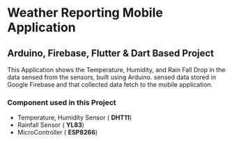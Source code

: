 # Weather Reporting Mobile Application 

## Arduino, Firebase, Flutter & Dart Based Project

This Application shows the  Temperature, Humidity, and Rain Fall Drop in the data sensed from the sensors, built using Arduino. sensed data stored in Google Firebase and that collected data fetch to the mobile application.

### Component used in this Project 
  * Temperature, Humidity Sensor ( **DHT11**)
  * Rainfall Sensor ( **YL83**)
  * MicroController ( **ESP8266**)
